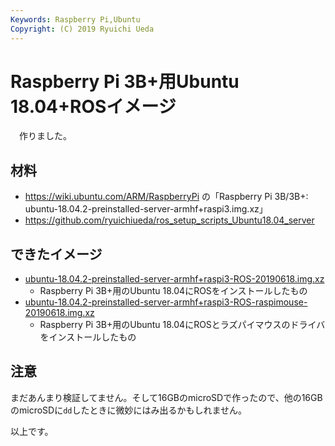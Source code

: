 ```yaml
---
Keywords: Raspberry Pi,Ubuntu
Copyright: (C) 2019 Ryuichi Ueda
---
```


# Raspberry Pi 3B+用Ubuntu 18.04+ROSイメージ

　作りました。

## 材料

* https://wiki.ubuntu.com/ARM/RaspberryPi の「Raspberry Pi 3B/3B+: ubuntu-18.04.2-preinstalled-server-armhf+raspi3.img.xz」
* https://github.com/ryuichiueda/ros_setup_scripts_Ubuntu18.04_server


## できたイメージ

* [ubuntu-18.04.2-preinstalled-server-armhf+raspi3-ROS-20190618.img.xz](http://file.ueda.tech/RPIM_BOOK/ubuntu-18.04.2-preinstalled-server-armhf+raspi3-ROS-20190618.img.xz)
    * Raspberry Pi 3B+用のUbuntu 18.04にROSをインストールしたもの
* [ubuntu-18.04.2-preinstalled-server-armhf+raspi3-ROS-raspimouse-20190618.img.xz](http://file.ueda.tech/RPIM_BOOK/ubuntu-18.04.2-preinstalled-server-armhf+raspi3-ROS-raspimouse-20190618.img.xz)
    * Raspberry Pi 3B+用のUbuntu 18.04にROSとラズパイマウスのドライバをインストールしたもの

## 注意

まだあんまり検証してません。そして16GBのmicroSDで作ったので、他の16GBのmicroSDに`dd`したときに微妙にはみ出るかもしれません。

以上です。
